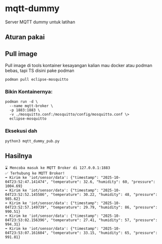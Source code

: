 # mqtt-dummy
Server MQTT dummy untuk latihan 

## Aturan pakai

## Pull image
Pull image di tools kontainer kesayangan kalian mau docker atau podman bebas, tapi TS disini pake podman

```
podman pull eclipse-mosquitto
```

### Bikin Kontainernya:
```
podman run -d \
  --name mqtt-broker \
  -p 1883:1883 \
  -v ./mosquitto.conf:/mosquitto/config/mosquitto.conf \> 
  eclipse-mosquitto
```

### Eksekusi dah
```
python3 mqtt_dummy_pub.py
```

## Hasilnya
```
⌛ Mencoba masuk ke MQTT Broker di 127.0.0.1:1883
✅ Terhubung ke MQTT Broker!
➡️ Kirim ke 'iot/sensor/data': {"timestamp": "2025-10-04T23:52:47.141474", "temperature": 32.6, "humidity": 60, "pressure": 1004.69}
➡️ Kirim ke 'iot/sensor/data': {"timestamp": "2025-10-04T23:52:52.145586", "temperature": 30.22, "humidity": 48, "pressure": 985.62}
➡️ Kirim ke 'iot/sensor/data': {"timestamp": "2025-10-04T23:52:57.149739", "temperature": 29.79, "humidity": 86, "pressure": 990.51}
➡️ Kirim ke 'iot/sensor/data': {"timestamp": "2025-10-04T23:53:02.156396", "temperature": 27.41, "humidity": 57, "pressure": 994.31}
➡️ Kirim ke 'iot/sensor/data': {"timestamp": "2025-10-04T23:53:07.161604", "temperature": 33.15, "humidity": 65, "pressure": 991.81}
```
